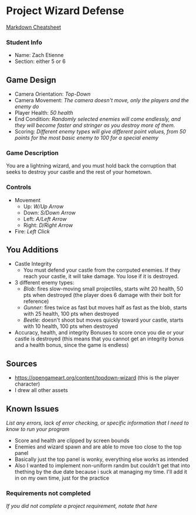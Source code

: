 # Project Wizard Defense

[Markdown Cheatsheet](https://github.com/adam-p/markdown-here/wiki/Markdown-Here-Cheatsheet)

### Student Info

-   Name: Zach Etienne
-   Section: either 5 or 6

## Game Design

-   Camera Orientation: _Top-Down_
-   Camera Movement: _The camera doesn't move, only the players and the enemy do_
-   Player Health: _50 health_
-   End Condition: _Randomly selected enemies will come endlessly, and they will become faster and stringer as you destroy more of them._
-   Scoring: _Different enemy types will give different point values, from 50 points for the most basic enemy to 100 for a special enemy_

### Game Description

You are a lightning wizard, and you must hold back the corruption that seeks to destroy your castle and the rest of your hometown.

### Controls

-   Movement
    -   Up: _W/Up Arrow_
    -   Down: _S/Down Arrow_
    -   Left: _A/Left Arrow_
    -   Right: _D/Right Arrow_
-   Fire: _Left Click_

## You Additions

-   Castle Integrity
    -   You must defend your castle from the corrputed enemies. If they reach your castle, it will take damage. You lose if it is destroyed.
-   3 different enemy types:
    -   _Blob:_  fires slow-moving small projectiles, starts wiht 20 health, 50 pts when destroyed (the player does 6 damage with their bolt for reference)
    -   _Gunner:_ fires twice as fast but moves half as fast as the blob, starts with 25 health, 100 pts when destroyed
    -   _Beetle:_ doesn't shoot but moves quickly toward your castle, starts with 10 health, 100 pts when destroyed
-   Accuracy, health, and integrity Bonuses to score once you die or your castle is destroyed (this means that you cannot get an integrity bonus and a health bonus, since the game is endless)

## Sources

-   https://opengameart.org/content/topdown-wizard (this is the player character)
-   I drew all other assets

## Known Issues

_List any errors, lack of error checking, or specific information that I need to know to run your program_
-   Score and health are clipped by screen bounds
-   Enemies and wizard spawn and are able to move too close to the top panel
-   Basically just the top panel is wonky, everything else works as intended
-   Also I wanted to implement non-uniform randm but couldn't get that into thething by the due date because i suck at managing my time. I'll add it in on my own time, just for the practice

### Requirements not completed

_If you did not complete a project requirement, notate that here_

